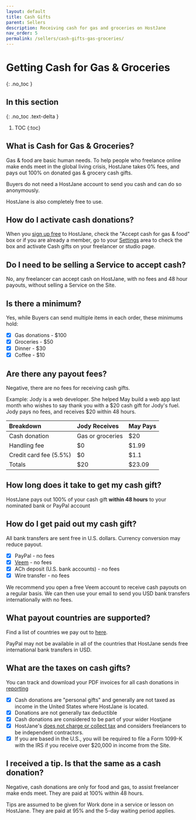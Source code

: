 ```yaml
---
layout: default
title: Cash Gifts
parent: Sellers
description: Receiving cash for gas and groceries on HostJane
nav_order: 5
permalink: /sellers/cash-gifts-gas-groceries/
---
```


# Getting Cash for Gas & Groceries
{: .no_toc }

## In this section
{: .no_toc .text-delta }

1. TOC
{:toc}

## What is Cash for Gas & Groceries?

<span class="blue">Gas & food are basic human needs. To help people who freelance online make ends meet in the global living crisis, HostJane takes 0% fees, and pays out 100% on donated gas & grocery cash gifts.</span>

<span class="green">Buyers do not need a HostJane account to send you cash and can do so anonymously.</span>

HostJane is also completely free to use. 

## How do I activate cash donations?

<span class="yellow">When you [sign up free](https://www.hostjane.com) to HostJane, check the "Accept cash for gas & food" box or if you are already a member, go to your [Settings](https://www.hostjane.com/marketplace/settings) area to check the box and activate Cash gifts on your freelancer or studio page. </span>

## Do I need to be selling a Service to accept cash?

<span class="red">No, any freelancer can accept cash on HostJane, with no fees and 48 hour payouts, without selling a Service on the Site.</span>

## Is there a minimum?

Yes, while Buyers can send multiple items in each order, these minimums hold:

- [x] Gas donations - $100
- [x] Groceries - $50
- [x] Dinner - $30
- [x] Coffee - $10

## Are there any payout fees?

<span class="green">Negative, there are no fees for receiving cash gifts.<span>

Example: Jody is a web developer. She helped May build a web app last month who wishes to say thank you with a $20 cash gift for Jody's fuel. Jody pays no fees, and receives $20 within 48 hours.

| Breakdown       | Jody Receives       | May Pays |
|:-------------|:------------------|:------|
| Cash donation           | Gas or groceries | $20  |
| Handling fee | $0   | $1.99  |
| Credit card fee (5.5%)           | $0      | $1.1  |
| Totals           | $20 | $23.09  |

## How long does it take to get my cash gift?

<span class="yellow">HostJane pays out 100% of your cash gift <strong>within 48 hours</strong> to your nominated bank or PayPal account</span>

## How do I get paid out my cash gift?

 <span class="purple">All bank transfers are sent free in U.S. dollars. Currency conversion may reduce payout.</span>

- [x] PayPal - no fees
- [x] [Veem](https://www.veem.com) - no fees 
- [x] ACh deposit (U.S. bank accounts) - no fees
- [x] Wire transfer - no fees

<span class="green">We recommend you open a free Veem account to receive cash payouts on a regular basis. We can then use your email to send you USD bank transfers internationally with no fees.</span>

## What payout countries are supported?

Find a list of countries we pay out to [here](/sellers/payments-tax-credits/#country-information-for-wire-payments).

<span class="blue">PayPal may not be available in all of the countries that HostJane sends free international bank transfers in USD.</span>

## What are the taxes on cash gifts?

<span class="purple">You can track and download your PDF invoices for all cash donations in [reporting](https://www.hostjane.com/marketplace/reporting)</span>

- [x] Cash donations are "personal gifts" and generally are not taxed as income in the United States where HostJane is located.
- [x] Donations are not generally tax deductible
- [x] Cash donations are considered to be part of your wider Hostjane 
- [x] HostJane's [does not charge or collect tax](/sellers/payments-tax-credits/#hostjane-asked-for-my-tax-information-why) and considers freelancers to be independent contractors.
- [x] If you are based in the U.S., you will be required to file a Form 1099-K with the IRS if you receive over $20,000 in income from the Site. 

## I received a tip. Is that the same as a cash donation?

<span class="red">Negative, cash donations are only for food and gas, to assist freelancer make ends meet. They are paid at 100% within 48 hours.</span>

Tips are assumed to be given for Work done in a service or lesson on HostJane. They are paid at 95% and the 5-day waiting period applies.



